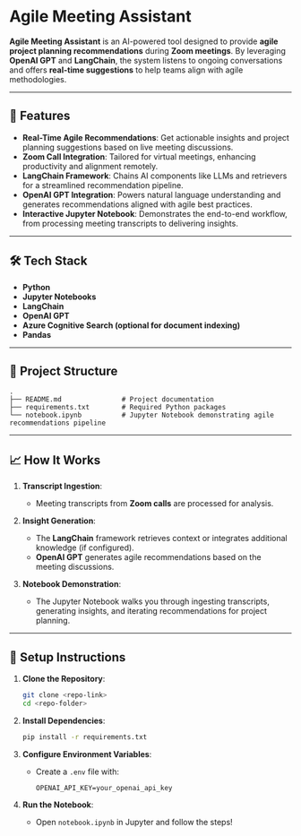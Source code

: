 
# Agile Meeting Assistant

**Agile Meeting Assistant** is an AI-powered tool designed to provide **agile project planning recommendations** during **Zoom meetings**. By leveraging **OpenAI GPT** and **LangChain**, the system listens to ongoing conversations and offers **real-time suggestions** to help teams align with agile methodologies.

---

## 🚀 Features

- **Real-Time Agile Recommendations**: Get actionable insights and project planning suggestions based on live meeting discussions.
- **Zoom Call Integration**: Tailored for virtual meetings, enhancing productivity and alignment remotely.
- **LangChain Framework**: Chains AI components like LLMs and retrievers for a streamlined recommendation pipeline.
- **OpenAI GPT Integration**: Powers natural language understanding and generates recommendations aligned with agile best practices.
- **Interactive Jupyter Notebook**: Demonstrates the end-to-end workflow, from processing meeting transcripts to delivering insights.

---

## 🛠️ Tech Stack

- **Python**
- **Jupyter Notebooks**
- **LangChain**
- **OpenAI GPT**
- **Azure Cognitive Search (optional for document indexing)**
- **Pandas**

---

## 📂 Project Structure

```
.
├── README.md               # Project documentation
├── requirements.txt        # Required Python packages
└── notebook.ipynb          # Jupyter Notebook demonstrating agile recommendations pipeline
```

---

## 📈 How It Works

1. **Transcript Ingestion**: 
   - Meeting transcripts from **Zoom calls** are processed for analysis.

2. **Insight Generation**:
   - The **LangChain** framework retrieves context or integrates additional knowledge (if configured).
   - **OpenAI GPT** generates agile recommendations based on the meeting discussions.

3. **Notebook Demonstration**:
   - The Jupyter Notebook walks you through ingesting transcripts, generating insights, and iterating recommendations for project planning.

---

## 🧰 Setup Instructions

1. **Clone the Repository**:
   ```bash
   git clone <repo-link>
   cd <repo-folder>
   ```

2. **Install Dependencies**:
   ```bash
   pip install -r requirements.txt
   ```

3. **Configure Environment Variables**:
   - Create a `.env` file with:
     ```
     OPENAI_API_KEY=your_openai_api_key
     ```

4. **Run the Notebook**:
   - Open `notebook.ipynb` in Jupyter and follow the steps!
